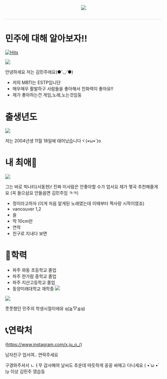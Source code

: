 <div align= "center">
    <img src="https://capsule-render.vercel.app/api?type=waving&color=0:f4e6e6,100:955690&height=180&text=welcome!!&animation=fadeIn&fontColor=ffffff&fontSize=70" />
    </div>
    <div style="text-align: left;"> 
    <h2 style="border-bottom: 1px solid #d8dee4; color: #282d33;">  </h2>  
    <div style="font-weight: 700; font-size: 15px; text-align: left; color: #282d33;">  </div> 
    </div>
    
# 민주에 대해 알아보자!!   

[![Hits](https://hits.seeyoufarm.com/api/count/incr/badge.svg?url=https%3A%2F%2Fgithub.com%2Fminjudo&count_bg=%23BBA5E9&title_bg=%23ED98CF&icon=&icon_color=%23291E28&title=hits&edge_flat=false)](https://hits.seeyoufarm.com)

![](https://i.pinimg.com/564x/f2/93/36/f2933607f9c37141813f2165f74c0efe.jpg)

 안녕하세요 저는  김민주에요(●'◡'●)
-  저의 MBTI는 ESTP입니댠
-  매우매우 활발하구 사람들을 좋아해서 친화력이 좋아유!!
-  제가 좋아하는건 게임,노래,노는것임둥 


# 출생년도


![](https://i.pinimg.com/564x/b2/a7/af/b2a7af8147ec024b6aeb4fe80fa35c4f.jpg)



저는 2004년생 11월 18일에 태어났습니다ヾ(•ω•`)o


# 내 최애🤍

![](https://cdn.dailycc.net/news/photo/202306/745972_646536_157.jpg)


그는 바로 빅나티(서동현)! 진짜 이사람은 안좋아할 수가 업서요 제가 몇곡 추천해줄게요 
(꼭 들으삼요 안들음면 김민주임 ㅋㅋ)

- 정이라고하자
(이게 처음 알게된 노래였는데 이때부터 짝사랑 시작이였죠)  
- vancouver 1,2
- 을
- 딱 10cm만
- 연착
- 친구로 지내다 보면


# 🏫학력
- 파주 와동 초등학교 졸업
- 파주 한가람 중학교 졸업
- 파주 지산고등학교 졸업
- 동양미래대학교 재학중
![](https://lh3.googleusercontent.com/pw/ADCreHcSo5IgYDSaUJbIzpzM7Hw9_3oOvrK8-I_ZRO6EWH0mW5FfOpkY2bbtAr4YwzBBAeR7QPC--TgwAfUnsC5NvBMyvk5uywA5kKcsyKvk5aXa-ptFT6v4kHINIL4yIKuTjbzJYZuz8M3sK71g04jnuh3FB6P6H3bB6tN4LoBiS4-_MssTcMiQvxKKPn78WoCJuNldjJPnAPS2SDl6G7VjHbHbUclT9FAIsGTuqP88NABd0409QZzr6aWS6WGCRVIek6Jl6wmK80HtFvavMIu4AzM5zZnkEEG3MQmZvIRIIzEwroyerBuEotSV5VSns4haljOsOrbcbFxu7Upa7UVk4fJeeQezyjaE9s-xFm1deEyZyKhXuAufhPGoa4hCez1IoMDOaSUrxBW6ncvPyTPlojqRuA_Pbe07u__RTW3eKykiui1pO7KJwukwGz3ysOZWGDFnfbuWzGdmOT0brzXs9wpKj94ytyHeIZWccwjG2-3MYH9jhADTvky-0BkFVuS318VzgSwv9xqJ7nkYlQTjhzn1q-05PuFn4-R-uM4ULtFyO25Ec-n9_EnVcm16hkUI0Sbhg8Esweeu0XgADeheLv6Xk5oQs6SwKTwq-w04yYZV_bJhmOcyjLknMeLiO7LH_7jR6lD3pvWnsM12xYCVnxi_x2nyc3wQjbmdsQMH-KivUj94InhTrxIzIl0LHq5nAtOglsfoyVWblL69py8998NQyziJSSLXa4kznyyREmdarC2mTYNzwaNWIdpxZxTVcFhv5XPGqLmT9jjM_QzBuUWhtNdnH-bHpy4XptW1vnclgiGnXcFkHEmzz540T06bNHVubT5_T2EQUg__wGnY3hfv3hMi7FwT0fx-josQAbXc-9BE2LNMTumX5pTLuvpKOw=w963-h963-s-no?authuser=0)
  
![](https://lh3.googleusercontent.com/pw/ADCreHd_YimaajLzONTK2zWhadRCbjbDSlkIYQeYfjRh-i_C14p3TVHBx32-7qXkfjrBDaoFgexfi_Gb729Iu8FtN1KbIWtEyk8lVnM9VbPyVwcnO5m4GqCdIX58qIM1mT0HJj4rgqxaNLWzmh5fUSWhuigQd6OdRZh3kpMS3gc5G_KBmzSCZxqhjo0L9cJFGn1_qL5LJYumJskMOX8IQlU6IDOn_xC98xz1lzGE0_1tPoZ3GbR7MSs8_tuqsEGGNWxefPXPQ4xcOVQ1Y1QZwt9P-Xh0HJDTzc-Bhl1AbAp_Qb091o8ZkjZe6DoIPeNdnMLH5SFNvYj31skEjfAgNKNrmUT3cXc15tuk6lCTB6lSa5o5hIorr3ttRsHsQj5w9ZCsvhbr-rCggLDFj2c6UZrOb9XTKX2Cj2x6aBWCsU_N83mwfZiv4PvZtWFUI0xG1JkvfFotUn4i1BvEx5vfiADS400bixCi2EQS4R5pEbDCFntKTcATGkNC3o0iShxSM4-JC8kdakSoFkxsyXXbJjbK8xNGIw9bGy5A2dj4TJPHKK1EOOCtrC7U78b_jgRNOjw1o6OteoetrzfKA0P_STOQKgulPF8-_vUHtJME1HIhuTXANTsp5xX_tYrZNB87Dx3_MWSrz9icvmNJyBI_I49viKlfyoXCIm17lfxilETjBAB348B7lKDEuxKnBJUiaMNpSSiNXKJThWMMrMPlvZl2ZsdmybN7fia8rroSA--z_WnvQiSc6JaGrNHictBbcCFMLAKIsSsUBNPQChzsWoiNdaoFW_CV3aggoCOxCNQIHAJ39jgMo-dHxigqFH8hbUJ8jX9t5FqaAbu-sGsPlvZ-mhv4PtOku1B2zF0gkKZxyOkdTLO9-qYT1O5Hv6G-FySuVw=w963-h963-s-no?authuser=0)


풋풋했던 민주의 학생시절이에유 q(≧▽≦q)



# 📞연락처
(https://www.instagram.com/x.ju_o_/)

남자친구 업서여.. 연락주세요 

구경와주셔서 ㄴㅓ무 감사해여 날씨도 추운데 따듯하게 꽁꽁 싸매고 다니세요 ( •̀ ω •́ )y
이상 김민주 였습둥
